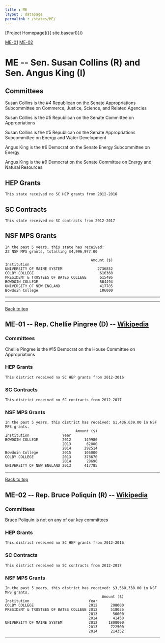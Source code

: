 ```yaml
---
title : ME
layout : datapage
permalink : /states/ME/
---
```

<a name="top"></a>
[Project Homepage]({{ site.baseurl}}/)


[ME-01](#ME-01)  [ME-02](#ME-02)  

# ME -- Sen. Susan Collins (R) and  Sen. Angus King (I)
## Committees
Susan Collins is the #4 Republican on the Senate Appropriations Subcommittee on Commerce, Justice, Science, and Related Agencies 

Susan Collins is the #5 Republican on the Senate Committee on Appropriations 

Susan Collins is the #5 Republican on the Senate Appropriations Subcommittee on Energy and Water Development 

Angus King is the #6 Democrat on the Senate Energy Subcommittee on Energy 

Angus King is the #9 Democrat on the Senate Committee on Energy and Natural Resources 

## HEP Grants
```
This state received no SC HEP grants from 2012-2016
```
## SC Contracts
```
This state received no SC contracts from 2012-2017
```
## NSF MPS Grants
```
In the past 5 years, this state has received:
22 NSF MPS grants, totalling $4,996,977.00
 
                                       Amount ($)
Institution                                      
UNIVERSITY OF MAINE SYSTEM                2736852
COLBY COLLEGE                              616360
PRESIDENT & TRUSTEES OF BATES COLLEGE      615486
BOWDOIN COLLEGE                            504494
UNIVERSITY OF NEW ENGLAND                  417785
Bowdoin College                            106000
```
---
---
<a name="ME-01"></a>
[Back to top](#top)
## ME-01 -- Rep. Chellie Pingree (D) -- [Wikipedia](https://en.wikipedia.org/wiki/ME-01)
### Committees
Chellie Pingree is the #15 Democrat on the House Committee on Appropriations 

### HEP Grants
```
This district received no SC HEP grants from 2012-2016
```
### SC Contracts
```
This district received no SC contracts from 2012-2017
```
### NSF MPS Grants
```
In the past 5 years, this district has received: $1,436,639.00 in NSF MPS grants.
                                Amount ($)
Institution               Year            
BOWDOIN COLLEGE           2012      149980
                          2013       62000
                          2014      292514
Bowdoin College           2015      106000
COLBY COLLEGE             2013      378670
                          2014       29690
UNIVERSITY OF NEW ENGLAND 2013      417785
```
---
<a name="ME-02"></a>
[Back to top](#top)
## ME-02 -- Rep. Bruce Poliquin (R) -- [Wikipedia](https://en.wikipedia.org/wiki/ME-02)
### Committees
Bruce Poliquin is not on any of our key committees 

### HEP Grants
```
This district received no SC HEP grants from 2012-2016
```
### SC Contracts
```
This district received no SC contracts from 2012-2017
```
### NSF MPS Grants
```
In the past 5 years, this district has received: $3,560,338.00 in NSF MPS grants.
                                            Amount ($)
Institution                           Year            
COLBY COLLEGE                         2012      208000
PRESIDENT & TRUSTEES OF BATES COLLEGE 2012      518036
                                      2013       56000
                                      2014       41450
UNIVERSITY OF MAINE SYSTEM            2012     1800000
                                      2013      722500
                                      2014      214352
```
---
